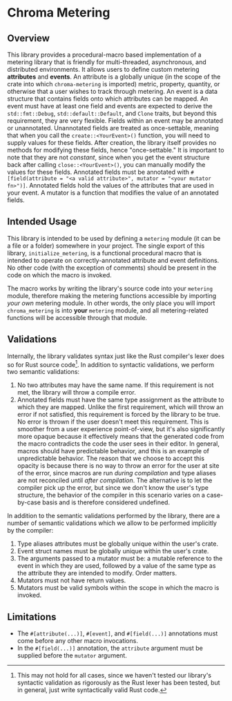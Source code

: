 # Chroma Metering

## Overview

This library provides a procedural-macro based implementation of a metering library that is friendly for multi-threaded, asynchronous, and distributed environments. It allows users to define custom metering **attributes** and **events**. An attribute is a globally unique (in the scope of the crate into which `chroma-metering` is imported) metric, property, quantity, or otherwise that a user wishes to track through metering. An event is a data structure that contains fields onto which attributes can be mapped. An event must have at least one field and events are expected to derive the `std::fmt::Debug`, `std::default::Default`, and `Clone` traits, but beyond this requirement, they are very flexible. Fields within an event may be annotated or unannotated. Unannotated fields are treated as once-settable, meaning that when you call the `create::<YourEvent>()` function, you will need to supply values for these fields. After creation, the library itself provides no methods for modifying these fields, hence "once-settable." It is important to note that they are not _constant_, since when you get the event structure back after calling `close::<YourEvent>()`, you can manually modify the values for these fields. Annotated fields must be annotated with `#[field(attribute = "<a valid attribute>", mutator = "<your mutator fn>")]`. Annotated fields hold the values of the attributes that are used in your event. A mutator is a function that modifies the value of an annotated fields.

## Intended Usage

This library is intended to be used by defining a `metering` module (it can be a file or a folder) somewhere in your project. The single export of this library, `initialize_metering`, is a functional procedural macro that is intended to operate on correctly-annotated attribute and event definitions. No other code (with the exception of comments) should be present in the code on which the macro is invoked.

The macro works by writing the library's source code into your `metering` module, therefore making the metering functions accessible by importing _your own_ metering module. In other words, the only place you will import `chroma_metering` is into **your** `metering` module, and all metering-related functions will be accessible through that module.

## Validations

Internally, the library validates syntax just like the Rust compiler's lexer does so for Rust source code[^1]. In addition to syntactic validations, we perform two semantic validations:

1. No two attributes may have the same name. If this requirement is not met, the library will throw a compile error.
2. Annotated fields must have the same type assignment as the attribute to which they are mapped. Unlike the first requirement, which will throw an error if not satisfied, this requirement is forced by the library to be true. No error is thrown if the user doesn't meet this requirement. This is smoother from a user experience point-of-view, but it's also significantly more opaque because it effectively means that the generated code from the macro contradicts the code the user sees in their editor. In general, macros should have predictable behavior, and this is an example of unpredictable behavior. The reason that we choose to accept this opacity is because there is no way to throw an error for the user at site of the error, since macros are run _during compilation_ and type aliases are not reconciled until _after compilation_. The alternative is to let the compiler pick up the error, but since we don't know the user's type structure, the behavior of the compiler in this scenario varies on a case-by-case basis and is therefore considered undefined.

In addition to the semantic validations performed by the library, there are a number of semantic validations which we allow to be performed implicitly by the compiler:

1. Type aliases attributes must be globally unique within the user's crate.
2. Event struct names must be globally unique within the user's crate.
3. The arguments passed to a mutator must be: a mutable reference to the event in which they are used, followed by a value of the same type as the attribute they are intended to modify. Order matters.
4. Mutators must not have return values.
5. Mutators must be valid symbols within the scope in which the macro is invoked.

## Limitations

- The `#[attribute(...)]`, `#[event]`, and `#[field(...)]` annotations must come before any other macro invocations.
- In the `#[field(...)]` annotation, the `attribute` argument must be supplied before the `mutator` argument.

[^1]: This may not hold for all cases, since we haven't tested our library's syntactic validation as rigorously as the Rust lexer has been tested, but in general, just write syntactically valid Rust code.
